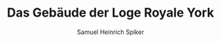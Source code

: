 ---
image: /assets/images/spiker/23a.jpg
thumb: /assets/images/spiker-thumbs/23a.jpg
author: Samuel Heinrich Spiker
artist: 
engraver: 
title: "Das Gebäude der Loge Royale York"
subtitle: 
tags:
  - Lodge
layout: post
---